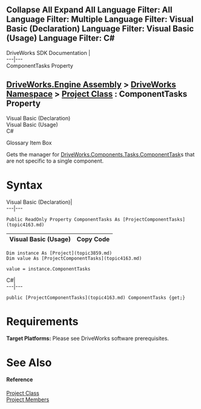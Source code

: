 Collapse All Expand All Language Filter: All  Language Filter: Multiple  Language Filter: Visual Basic (Declaration) Language Filter: Visual Basic (Usage) Language Filter: C#  
---  
DriveWorks SDK Documentation  |   
---|---  
ComponentTasks Property   
  
[DriveWorks.Engine Assembly](topic2156.md) > [DriveWorks Namespace](topic2159.md) > [Project Class](topic3859.md) : ComponentTasks Property  
---  
  
Visual Basic (Declaration)    
Visual Basic (Usage)    
C# 

Glossary Item Box

Gets the manager for [DriveWorks.Components.Tasks.ComponentTask](topic6407.md)s that are not specific to a single component. 

# Syntax

Visual Basic (Declaration)|   
---|---  
      
    
    Public ReadOnly Property ComponentTasks As [ProjectComponentTasks](topic4163.md)  
  
Visual Basic (Usage)| Copy Code  
---|---  
      
    
    Dim instance As [Project](topic3859.md)
    Dim value As [ProjectComponentTasks](topic4163.md)
     
    value = instance.ComponentTasks  
  
C#|   
---|---  
      
    
    public [ProjectComponentTasks](topic4163.md) ComponentTasks {get;}  
  
# Requirements

**Target Platforms:** Please see DriveWorks software prerequisites.

# See Also

#### Reference

[Project Class](topic3859.md)   
[Project Members](topic3860.md)


